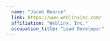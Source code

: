 ```yaml
---
  name: "Jacob Bearce"
  link: https://www.weblinxinc.com/
  affiliation: "Weblinx, Inc."
  occupation_title: "Lead Developer"
---
```

